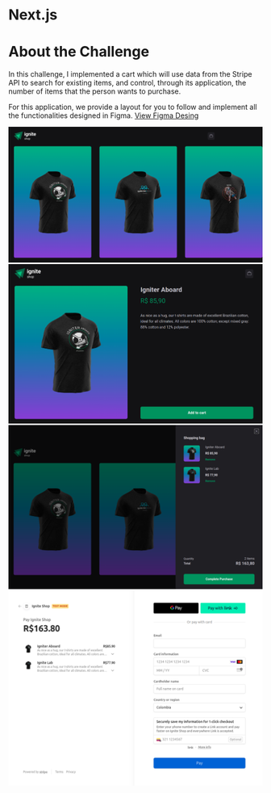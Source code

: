 # Next.js

# About the Challenge

In this challenge, I implemented a cart which will use data from the Stripe API to search for existing items, and control, through its application, the number of items that the person wants to purchase.

For this application, we provide a layout for you to follow and implement all the functionalities designed in Figma. 
[View Figma Desing](https://www.figma.com/file/3YeaRvvpYSrUlLKQoEPURm/Ignite-Shop-2.0-%E2%80%A2-Desafio-React-(Copy)?node-id=2%3A12&mode=dev)

<p float="left">
 <img src="https://github.com/Mauregina/ignite-shop/blob/master/src/assets/screen_home.png" width="800" />
 <img src="https://github.com/Mauregina/ignite-shop/blob/master/src/assets/screen_product.png" width="800" />
 <img src="https://github.com/Mauregina/ignite-shop/blob/master/src/assets/screen_cart.png" width="800" />
 <img src="https://github.com/Mauregina/ignite-shop/blob/master/src/assets/screen_payment.png" width="800" />
</p>
